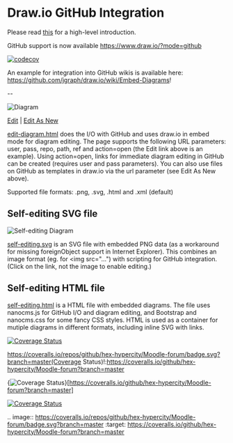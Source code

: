 # Draw.io GitHub Integration

Please read <a href="https://github.com/jgraph/drawio-html5" target="_blank">this</a> for a high-level introduction.

GitHub support is now available https://www.draw.io/?mode=github



[![codecov](https://codecov.io/gh/hex-hypercity/Moodle-forum/branch/master/graph/badge.svg)](https://codecov.io/gh/hex-hypercity/Moodle-forum)





An example for integration into GitHub wikis is available here: https://github.com/jgraph/draw.io/wiki/Embed-Diagrams!

--

![Diagram](http://jgraph.github.io/drawio-github/diagram.png)

<a href="http://jgraph.github.io/drawio-github/edit-diagram.html?repo=drawio-github&path=diagram.png" target="_blank">Edit</a> | <a href="https://www.draw.io/#Uhttps%3A%2F%2Fjgraph.github.io%2Fdrawio-github%2Fdiagram.png" target="_blank">Edit As New</a>

<a href="http://jgraph.github.io/drawio-github/edit-diagram.html" target="_blank">edit-diagram.html</a> does the I/O with GitHub and uses draw.io in embed mode for diagram editing. The page supports the following URL parameters: user, pass, repo, path, ref and action=open (the Edit link above is an example). Using action=open, links for immediate diagram editing in GitHub can be created (requires user and pass parameters). You can also use files on GitHub as templates in draw.io via the url parameter (see Edit As New above).

Supported file formats: .png, .svg, .html and .xml (default)

## Self-editing SVG file

![Self-editing Diagram](http://jgraph.github.io/drawio-github/self-editing.svg)

<a href="http://jgraph.github.io/drawio-github/self-editing.svg" target="_blank">self-editing.svg</a> is an SVG file with embedded PNG data (as a workaround for missing foreignObject support in Internet Explorer). This combines an image format (eg. for <img src="...") with scripting for GitHub integration. (Click on the link, not the image to enable editing.)

## Self-editing HTML file

<a href="http://jgraph.github.io/drawio-github/self-editing.html" target="_blank">self-editing.html</a> is a HTML file with embedded diagrams. The file uses nanocms.js for GitHub I/O and diagram editing, and Bootstrap and nanocms.css for some fancy CSS styles. HTML is used as a container for mutiple diagrams in different formats, including inline SVG with links.

[![Coverage Status](https://coveralls.io/repos/github/hex-hypercity/Moodle-forum/badge.svg?branch=master)](https://coveralls.io/github/hex-hypercity/Moodle-forum?branch=master)

https://coveralls.io/repos/github/hex-hypercity/Moodle-forum/badge.svg?branch=master(Coverage Status)!:https://coveralls.io/github/hex-hypercity/Moodle-forum?branch=master

{<img src="https://coveralls.io/repos/github/hex-hypercity/Moodle-forum/badge.svg?branch=master" alt="Coverage Status" />}[https://coveralls.io/github/hex-hypercity/Moodle-forum?branch=master]

<a href='https://coveralls.io/github/hex-hypercity/Moodle-forum?branch=master'><img src='https://coveralls.io/repos/github/hex-hypercity/Moodle-forum/badge.svg?branch=master' alt='Coverage Status' /></a>

.. image:: https://coveralls.io/repos/github/hex-hypercity/Moodle-forum/badge.svg?branch=master
:target: https://coveralls.io/github/hex-hypercity/Moodle-forum?branch=master
